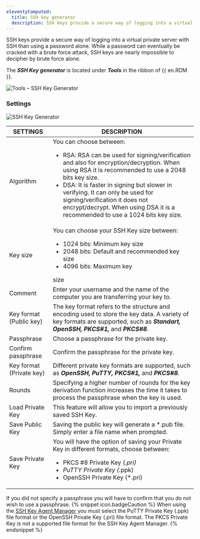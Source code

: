 ```yaml
---
eleventyComputed:
  title: SSH key generator
  description: SSH keys provide a secure way of logging into a virtual private server with SSH than using a password alone.
---
```

SSH keys provide a secure way of logging into a virtual private server with SSH than using a password alone. While a password can eventually be cracked with a brute force attack, SSH keys are nearly impossible to decipher by brute force alone. 

The ***SSH Key generator*** is located under ***Tools*** in the ribbon of {{ en.RDM }}.

![Tools – SSH Key Generator](https://webdevolutions.blob.core.windows.net/docs/en/rdm/windows/RDMWin6254.png)  

### Settings

![SSH Key Generator](https://webdevolutions.blob.core.windows.net/docs/en/rdm/windows/RDMWin6255.png) 

| SETTINGS       | DESCRIPTION                                   |
|----------------|-----------------------------------------------|
| Algorithm      | You can choose between: <ul><li>RSA: RSA can be used for signing/verification and also for encryption/decryption. When using RSA it is recommended to use a 2048 bits key size.</li><li>DSA: It is faster in signing but slower in verifying. It can only be used for signing/verification it does not encrypt/decrypt. When using DSA it is a recommended to use a 1024 bits key size.</li></ul>                                    |
| Key size       | You can choose your SSH Key size between:<ul><li> 1024 bits: Minimum key size</li> <li>2048 bits: Default and recommended key size</li><li>4096 bits: Maximum key</li></ul> size                                               |
| Comment        | Enter your username and the name of the computer you are transferring your key to.                                                                                                                  |
| Key format (Public key)     | The key format refers to the structure and encoding used to store the key data. A variety of key formats are supported, such as ***Standart, OpenSSH, PKCS#1,*** and ***PKCS#8***. 
| Passphrase     | Choose a passphrase for the private key.                                                                                               |                           
| Confirm passphrase      | Confirm the passphrase for the private key.                                                                                               |                     
| Key format (Private key)    | Different private key formats are supported, such as ***OpenSSH, PuTTY, PKCS#1,*** and ***PKCS#8***.                                                                                                         |
| Rounds         | Specifying a higher number of rounds for the key derivation function increases the time it takes to process the passphrase when the key is used.                                                                                                                  |
| Load Private Key | This feature will allow you to import a previously saved SSH Key.                                 |
| Save Public Key  | Saving the public key will generate a *.pub file. Simply enter a file name when prompted.                                                                                                                                         |
| Save Private Key | You will have the option of saving your Private Key in different formats, choose between: <ul><li>PKCS #8 Private Key (*.pri) </li><li> PuTTY Private Key (*.ppk)</li><li> OpenSSH Private Key (*.pri)</li></ul>  |

If you did not specify a passphrase you will have to confirm that you do not wish to use a passphrase. 
{% snippet icon.badgeCaution %} 
When using the [SSH Key Agent Manager](/rdm/windows/commands/tools/tools/key-agent-manager/) you must select the PuTTY Private Key (.ppk) file format or the OpenSSH Private Key (.pri) file format. The PKCS Private Key is not a supported file format for the SSH Key Agent Manager. 
{% endsnippet %}
 

